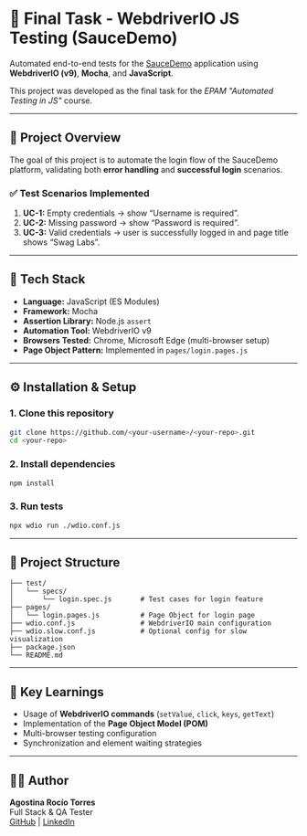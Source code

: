 # 🧪 Final Task - WebdriverIO JS Testing (SauceDemo)

Automated end-to-end tests for the [SauceDemo](https://www.saucedemo.com) application using **WebdriverIO (v9)**, **Mocha**, and **JavaScript**.

This project was developed as the final task for the *EPAM "Automated Testing in JS"* course.

---

## 🚀 Project Overview

The goal of this project is to automate the login flow of the SauceDemo platform, validating both **error handling** and **successful login** scenarios.

### ✅ Test Scenarios Implemented

1. **UC-1:** Empty credentials → show “Username is required”.
2. **UC-2:** Missing password → show “Password is required”.
3. **UC-3:** Valid credentials → user is successfully logged in and page title shows “Swag Labs”.

---

## 🧩 Tech Stack

- **Language:** JavaScript (ES Modules)
- **Framework:** Mocha
- **Assertion Library:** Node.js `assert`
- **Automation Tool:** WebdriverIO v9
- **Browsers Tested:** Chrome, Microsoft Edge (multi-browser setup)
- **Page Object Pattern:** Implemented in `pages/login.pages.js`

---

## ⚙️ Installation & Setup

### 1. Clone this repository
```bash
git clone https://github.com/<your-username>/<your-repo>.git
cd <your-repo>
```

### 2. Install dependencies
```bash
npm install
```

### 3. Run tests
```bash
npx wdio run ./wdio.conf.js
```

---

## 📁 Project Structure

```
├── test/
│   └── specs/
│       └── login.spec.js       # Test cases for login feature
├── pages/
│   └── login.pages.js          # Page Object for login page
├── wdio.conf.js                # WebdriverIO main configuration
├── wdio.slow.conf.js           # Optional config for slow visualization
├── package.json
└── README.md
```

---

## 🧠 Key Learnings

- Usage of **WebdriverIO commands** (`setValue`, `click`, `keys`, `getText`)
- Implementation of the **Page Object Model (POM)**
- Multi-browser testing configuration
- Synchronization and element waiting strategies

---

## 👩‍💻 Author

**Agostina Rocío Torres**  
Full Stack & QA Tester  
[GitHub](https://github.com/agosro) | [LinkedIn](https://www.linkedin.com/in/agosro/)

